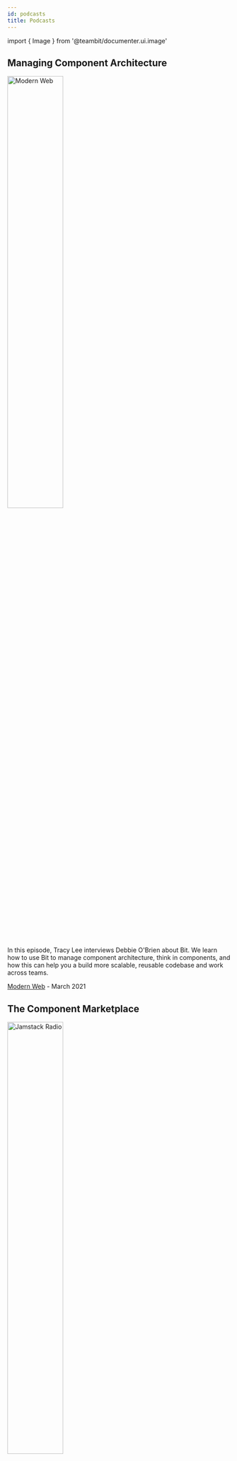 ```yaml
---
id: podcasts
title: Podcasts
---
```


import { Image } from '@teambit/documenter.ui.image'

## Managing Component Architecture

<div class="podcast-card">

  <a href="https://www.podbean.com/pu/pbblog-3m5bz-f0593">
    <Image src="/img/podcasts/modern-web.jpg" alt="Modern Web" padding={20} width="50%" />
  </a>
  <div>
    <p>
    In this episode, Tracy Lee interviews Debbie O'Brien about Bit. We learn how to use Bit to manage component architecture, think in components, and how this can help you a build more scalable, reusable codebase and work across teams.
    </p>
    <p>
    <a href="https://www.podbean.com/pu/pbblog-3m5bz-f0593">Modern Web</a> - March 2021
    </p>
  </div>
</div>

## The Component Marketplace

<div class="podcast-card">

  <a href="https://www.heavybit.com/library/podcasts/jamstack-radio/ep-59-the-component-marketplace-with-alexander-karan-of-climateclever/">
    <Image src="/img/podcasts/jamstack-radio.jpg" alt="Jamstack Radio" padding={20} width="50%" />
  </a>

  <div>
    <p>
    In episode 59 of JAMstack Radio, Brian Douglas talks with Alexander Karan of ClimateClever. They discuss front-end microservices, breaking down developer projects into individual components, and building applications with Bit.
    </p>
    <p>
    <a href="https://www.heavybit.com/library/podcasts/jamstack-radio/ep-59-the-component-marketplace-with-alexander-karan-of-climateclever/">HeavyBit JAMStack Radio</a> - February 2021
    </p>
  </div>
</div>

## From Nuxt to React

<div class="podcast-card">

  <a href="https://devchat.tv/views-on-vue/vue-142-from-nuxt-to-react-catching-up-with-debbie-obrien/">
    <Image src="/img/podcasts/views-on-vue.jpg" alt="Views on Vue" padding={20} width="50%" />
  </a>
<div>
    <p>
    Lindsay and Steve talk with Debbie about her new position, about what Bit is, and how they are bringing a new approach to component development. We also talk about how Debbie is having to learn React and ways we learn new frameworks and libraries.
    </p>
    <p>
  <a href="https://devchat.tv/views-on-vue/vue-142-from-nuxt-to-react-catching-up-with-debbie-obrien/">Views on Vue </a> - March 2021
    </p>
  </div>
</div>
